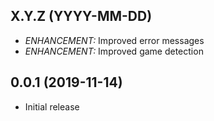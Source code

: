 ## X.Y.Z (YYYY-MM-DD)

- *ENHANCEMENT:* Improved error messages
- *ENHANCEMENT:* Improved game detection

## 0.0.1 (2019-11-14)

- Initial release